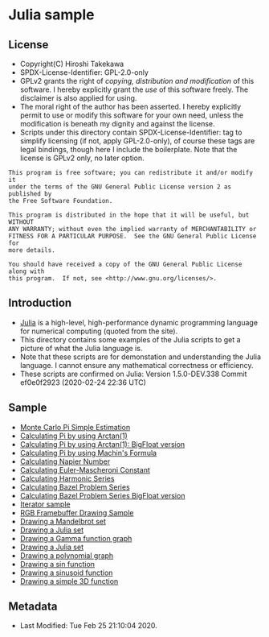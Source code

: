 Julia sample
============

License
-------
- Copyright(C) Hiroshi Takekawa
- SPDX-License-Identifier: GPL-2.0-only
- GPLv2 grants the right of _copying, distribution and modification_ of this software.  I hereby explicitly grant the _use_ of this software freely.  The disclaimer is also applied for using.
- The moral right of the author has been asserted.  I hereby explicitly permit to use or modify this software for your own need, unless the modification is beneath my dignity and against the license.
- Scripts under this directory contain SPDX-License-Identifier: tag to simplify licensing (if not, apply GPL-2.0-only), of course these tags are legal bindings, though here I include the boilerplate.  Note that the license is GPLv2 only, no later option.
```
This program is free software; you can redistribute it and/or modify it
under the terms of the GNU General Public License version 2 as published by
the Free Software Foundation.

This program is distributed in the hope that it will be useful, but WITHOUT
ANY WARRANTY; without even the implied warranty of MERCHANTABILITY or
FITNESS FOR A PARTICULAR PURPOSE.  See the GNU General Public License for
more details.

You should have received a copy of the GNU General Public License along with
this program.  If not, see <http://www.gnu.org/licenses/>.
```


Introduction
------------
- [Julia](https://julialang.org/) is a high-level, high-performance dynamic programming language for numerical computing (quoted from the site).
- This directory contains some examples of the Julia scripts to get a picture of what the Julia language is.
- Note that these scripts are for demonstation and understanding the Julia language.  I cannot ensure any mathematical correctness or efficiency.
- These scripts are confirmed on Julia: Version 1.5.0-DEV.338 Commit ef0e0f2923 (2020-02-24 22:36 UTC)


Sample
------
- [Monte Carlo Pi Simple Estimation](montecarlo-pi-simple/montecalro-pi-simple.jl)
- [Calculating Pi by using Arctan(1)](arctan-pi-simple/arctan-pi-simple.jl)
- [Calculating Pi by using Arctan(1): BigFloat version](arctan-pi-simple-bigfloat/arctan-pi-simple-bigfloat.jl)
- [Calculating Pi by using Machin's Formula](arctan-pi-machin-bigfloat/arctan-pi-machin-bigfloat.jl)
- [Calculating Napier Number](napier-simple/napier-simple.jl)
- [Calculating Euler-Mascheroni Constant](euler-mascheroni-simple/euler-mascheroni-simple.jl)
- [Calculating Harmonic Series](harmonic/harmonic.jl)
- [Calculating Bazel Problem Series](bazel/bazel.jl)
- [Calculating Bazel Problem Series BigFloat version](bazel-bigfloat/bazel-bigfloat.jl)
- [Iterator sample](iter/iter.jl)
- [RGB Framebuffer Drawing Sample](drawfb/drawfb.jl)
- [Drawing a Mandelbrot set](mandelbrot/mandelbrot.jl)
- [Drawing a Julia set](julia/julia.jl)
- [Drawing a Gamma function graph](graph-sample/gamma.jl)
- [Drawing a Julia set](graph-sample/julia.jl)
- [Drawing a polynomial graph](graph-sample/poly.jl)
- [Drawing a sin function](graph-sample/sin.jl)
- [Drawing a sinusoid function](graph-sample/sinusoid.jl)
- [Drawing a simple 3D function](graph-sample/3d-surface.jl)


Metadata
--------
- Last Modified: Tue Feb 25 21:10:04 2020.
